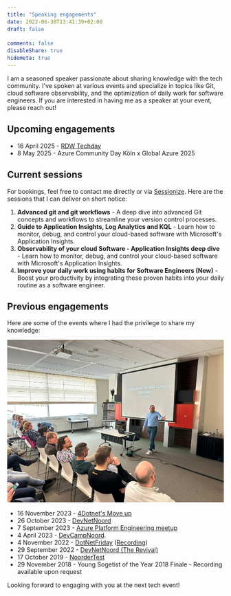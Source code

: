 ```yaml
---
title: "Speaking engagements"
date: 2022-06-30T13:41:39+02:00
draft: false

comments: false
disableShare: true
hidemeta: true
---
```


I am a seasoned speaker passionate about sharing knowledge with the tech community. I've spoken at various events and specialize in topics like Git, cloud software observability, and the optimization of daily work for software engineers. If you are interested in having me as a speaker at your event, please reach out!

## Upcoming engagements

- 16 April 2025 - [RDW Techday](https://techday.rdw.nl)
- 8 May 2025 - Azure Community Day Köln x Global Azure 2025

## Current sessions

For bookings, feel free to contact me directly or via [Sessionize](https://sessionize.com/mart-de-graaf/). Here are the sessions that I can deliver on short notice:

1. **Advanced git and git workflows** - A deep dive into advanced Git concepts and workflows to streamline your version control processes.
1. **Guide to Application Insights, Log Analytics and KQL** - Learn how to monitor, debug, and control your cloud-based software with Microsoft's Application Insights.
1. **Observability of your cloud Software - Application Insights deep dive** - Learn how to monitor, debug, and control your cloud-based software with Microsoft's Application Insights.
1. **Improve your daily work using habits for Software Engineers (New)** - Boost your productivity by integrating these proven habits into your daily routine as a software engineer.

## Previous engagements

Here are some of the events where I had the privilege to share my knowledge:

![DevCampNoord](/images/devCampNoord.jpg#right "DevCampNoord")

- 16 November 2023 - [4Dotnet's Move up](https://www.4dotnet.nl/move-up-with-4dotnet-16-november-2023)
- 26 October 2023 - [DevNetNoord](https://devnetnoord.nl/)
- 7 September 2023 - [Azure Platform Engineering meetup](https://www.meetup.com/azure-platform-engineering/events/292450345/)
- 4 April 2023 - [DevCampNoord](https://devnetnoord.nl/).
- 4 November 2022 - [DotNetFriday](https://www.dotnetfriday.nl) ([Recording](https://www.youtube.com/watch?v=_xgN-NAPZXo))
- 29 September 2022 - [DevNetNoord (The Revival)](https://devnetnoord.nl/)
- 17 October 2019 - [NoorderTest](https://noordertest.nl/)
- 29 November 2018 - Young Sogetist of the Year 2018 Finale - Recording available upon request

Looking forward to engaging with you at the next tech event!
